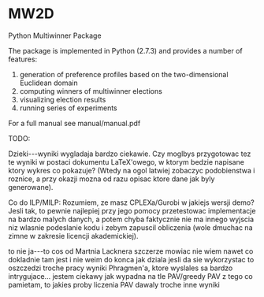 # MW2D
Python Multiwinner Package

The package is implemented in Python (2.7.3) and provides a number of features:
1. generation of preference profiles based on the two-dimensional Euclidean domain
2. computing winners of multiwinner elections
3. visualizing election results
4. running series of experiments

For a full manual see manual/manual.pdf


TODO:




Dzieki---wyniki wygladaja bardzo ciekawie. Czy moglbys przygotowac tez te wyniki w postaci dokumentu LaTeX'owego, w ktorym bedzie napisane ktory wykres co pokazuje? (Wtedy na ogol latwiej zobaczyc podobienstwa i roznice, a przy okazji mozna od razu opisac ktore dane jak byly generowane).

Co do ILP/MILP: Rozumiem, ze masz CPLEXa/Gurobi w jakiejs wersji demo? Jesli tak, to pewnie najlepiej przy jego pomocy przetestowac implementacje na bardzo malych danych, a potem chyba faktycznie nie ma innego wyjscia niz wlasnie podeslanie kodu i zebym zapuscil obliczenia (wole dmuchac na zimne w zakresie licencji akademickiej).






to nie ja---to cos od Martnia Lacknera
szczerze mowiac nie wiem nawet co dokladnie tam jest i nie weim do konca jak dziala
jesli da sie wykorzystac to oszczedzi troche pracy
wyniki Phragmen'a, ktore wyslales sa bardzo intrygujace... jestem ciekawy jak wypadna na tle PAV/greedy PAV
z tego co pamietam, to jakies proby liczenia PAV dawaly troche inne wyniki


